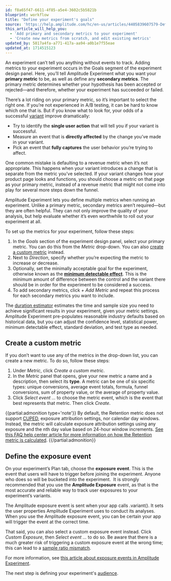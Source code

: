 ```yaml
---
id: f8a65f47-6611-4f85-a5e4-3602c5b5821b
blueprint: workflow
title: "Define your experiment's goals"
source: 'https://help.amplitude.com/hc/en-us/articles/4405839607579-Define-your-experiment-s-goals'
this_article_will_help_you:
  - 'Add primary and secondary metrics to your experiment'
  - 'Create new metrics from scratch, and edit existing metrics'
updated_by: 5817a4fa-a771-417a-aa94-a0b1e7f55eae
updated_at: 1714515123
---
```

An experiment can’t tell you anything without events to track. Adding metrics to your experiment occurs in the Goals segment of the experiment design panel. Here, you’ll tell Amplitude Experiment what you want your **primary metric** to be, as well as define any **secondary metrics**. The primary metric determines whether your hypothesis has been accepted or rejected—and therefore, whether your experiment has succeeded or failed.

There’s a lot riding on your primary metric, so it’s important to select the right one. If you’re not experienced in A/B testing, it can be hard to know which one that is. But if you know what to look for, your odds of a successful [variant](/docs/experiment/workflow/add-variants) improve dramatically:

* Try to identify the **single user action** that will tell you if your variant is successful.
* Measure an event that is **directly affected** by the change you’ve made in your variant.
* Pick an event that **fully captures** the user behavior you’re trying to affect.

One common mistake is defaulting to a revenue metric when it’s not appropriate. This happens when your variant introduces a change that is separate from the metric you’ve selected. If your variant changes how your product page looks and functions, you should choose a metric on that page as your primary metric, instead of a revenue metric that might not come into play for several more steps down the funnel. 

Amplitude Experiment lets you define multiple metrics when running an experiment. Unlike a primary metric, secondary metrics aren’t required—but they are often helpful. They can not only improve the quality of your analysis, but help evaluate whether it’s even worthwhile to roll out your experiment at all.

To set up the metrics for your experiment, follow these steps:

1. In the *Goals* section of the experiment design panel, select your primary metric. You can do this from the *Metric* drop-down. You can also [create a custom metric](/docs/experiment/workflow/define-goals) instead.
2. Next to *Direction*, specify whether you’re expecting the metric to increase or decrease.
3. Optionally, set the minimally acceptable goal for the experiment, otherwise known as the **[minimum detectable effect](/docs/experiment/experiment-theory/experiment-set-mde)**. This is the minimum amount of difference between the control and the variant there should be in order for the experiment to be considered a success.
4. To add secondary metrics, click *+ Add Metric* and repeat this process for each secondary metrics you want to include.

The [duration estimator](/docs/experiment/key-terms) estimates the time and sample size you need to achieve significant results in your experiment, given your metric settings. Amplitude Experiment pre-populates reasonable industry defaults based on historical data, but you can adjust the confidence level, statistical power, minimum detectable effect, standard deviation, and test type as needed.

## Create a custom metric

If you don’t want to use any of the metrics in the drop-down list, you can create a new metric. To do so, follow these steps:

1. Under *Metric*, click *Create a custom metric*.
2. In the *Metric* panel that opens, give your new metric a name and a description, then select its **type**. A metric can be one of six specific types: unique conversions, average event totals, formula, funnel conversions, sum of property value, or the average of property value.
3. Click *Select event …* to choose the metric event, which is the event that best represents that metric. Then click *Create*.

{{partial:admonition type='note'}}
 By default, the Retention metric does not support [CUPED](/docs/experiment/workflow/finalize-statistical-preferences), exposure attribution settings, nor calendar day windows. Instead, the metric will calculate exposure attribution settings using any exposure and the nth day value based on 24-hour window increments. [See this FAQ help center article for more information on how the Retention metric is calculated](https://help.amplitude.com/hc/en-us/articles/17986231773595).
{{/partial:admonition}}

## Define the exposure event

On your experiment’s Plan tab, choose the **exposure event**. This is the event that users will have to trigger before joining the experiment. Anyone who does so will be bucketed into the experiment.  It is strongly recommended that you use the **Amplitude Exposure** event, as that is the most accurate and reliable way to track user exposures to your experiment’s variants.

The Amplitude exposure event is sent when your app calls .variant(). It sets the user properties Amplitude Experiment uses to conduct its analyses. When you use the Amplitude exposure event, you can be certain your app will trigger the event at the correct time.

That said, you can also select a custom exposure event instead. Click *Custom Exposure*, then *Select event …* to do so. Be aware that there is a much greater risk of triggering a custom exposure event at the wrong time; this can lead to a [sample ratio mismatch](/docs/experiment/advanced-techniques/sample-ratio-mismatch).

For more information, see [this article about exposure events in Amplitude Experiment](https://www.docs.developers.amplitude.com/experiment/general/exposure-tracking/).

The next step is defining your experiment's [audience](/docs/experiment/workflow/define-audience).
